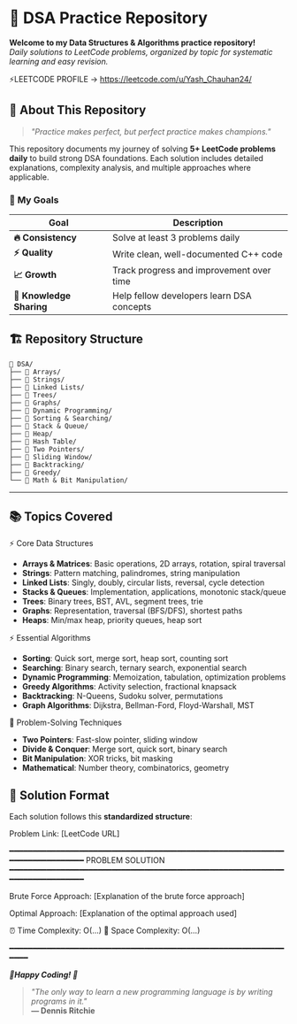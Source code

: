 # 🚀 **DSA Practice Repository**

**Welcome to my Data Structures & Algorithms practice repository!**  
*Daily solutions to LeetCode problems, organized by topic for systematic learning and easy revision.*

⚡LEETCODE PROFILE -> https://leetcode.com/u/Yash_Chauhan24/

## 📖 **About This Repository**

> *"Practice makes perfect, but perfect practice makes champions."*

This repository documents my journey of solving **5+ LeetCode problems daily** to build strong DSA foundations. Each solution includes detailed explanations, complexity analysis, and multiple approaches where applicable.

### 🎯 **My Goals**
| Goal | Description |
|------|-------------|
| **🔥 Consistency** | Solve at least 3 problems daily |
| **⚡ Quality** | Write clean, well-documented C++ code |
| **📈 Growth** | Track progress and improvement over time |
| **🤝 Knowledge Sharing** | Help fellow developers learn DSA concepts |


## 🏗️ **Repository Structure**

```
📁 DSA/
├── 📂 Arrays/
├── 📂 Strings/
├── 📂 Linked Lists/
├── 📂 Trees/
├── 📂 Graphs/
├── 📂 Dynamic Programming/
├── 📂 Sorting & Searching/
├── 📂 Stack & Queue/
├── 📂 Heap/
├── 📂 Hash Table/
├── 📂 Two Pointers/
├── 📂 Sliding Window/
├── 📂 Backtracking/
├── 📂 Greedy/
└── 📂 Math & Bit Manipulation/
```

---

## 📚 **Topics Covered**

⚡ Core Data Structures
- **Arrays & Matrices**: Basic operations, 2D arrays, rotation, spiral traversal
- **Strings**: Pattern matching, palindromes, string manipulation
- **Linked Lists**: Singly, doubly, circular lists, reversal, cycle detection
- **Stacks & Queues**: Implementation, applications, monotonic stack/queue
- **Trees**: Binary trees, BST, AVL, segment trees, trie
- **Graphs**: Representation, traversal (BFS/DFS), shortest paths
- **Heaps**: Min/max heap, priority queues, heap sort


⚡ Essential Algorithms

- **Sorting**: Quick sort, merge sort, heap sort, counting sort
- **Searching**: Binary search, ternary search, exponential search
- **Dynamic Programming**: Memoization, tabulation, optimization problems
- **Greedy Algorithms**: Activity selection, fractional knapsack
- **Backtracking**: N-Queens, Sudoku solver, permutations
- **Graph Algorithms**: Dijkstra, Bellman-Ford, Floyd-Warshall, MST

🧠 Problem-Solving Techniques

- **Two Pointers**: Fast-slow pointer, sliding window
- **Divide & Conquer**: Merge sort, quick sort, binary search
- **Bit Manipulation**: XOR tricks, bit masking
- **Mathematical**: Number theory, combinatorics, geometry


## 🔧 **Solution Format**

Each solution follows this **standardized structure**:

Problem Link: [LeetCode URL]

━━━━━━━━━━━━━━━━━━━━━━━━━━━━━━━━━━━━━━━━━━━━━━━━━━━━━━━━━━━━━━━━━━━━━━━━━━━
                              PROBLEM SOLUTION
━━━━━━━━━━━━━━━━━━━━━━━━━━━━━━━━━━━━━━━━━━━━━━━━━━━━━━━━━━━━━━━━━━━━━━━━━━━

Brute Force Approach:
[Explanation of the brute force approach]

Optimal Approach:
[Explanation of the optimal approach used]

⏰ Time Complexity: O(...)
🧠 Space Complexity: O(...)




━━━━━━━━━━━━━━━━━━━━━━━━━━━━━━━━━━━━━━━━━━━━━━━━━━━━━━━━━━━━━━━

***🚀Happy Coding! 🚀***

> *"The only way to learn a new programming language is by writing programs in it."*  
> **— Dennis Ritchie**

